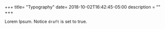 +++
title= "Typography"
date= 2018-10-02T16:42:45-05:00
description = ""
+++

Lorem Ipsum.
Notice `draft` is set to true.